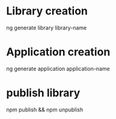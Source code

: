 # Library creation

ng generate library library-name

# Application creation

ng generate application application-name 

# publish library

npm publish && npm unpublish